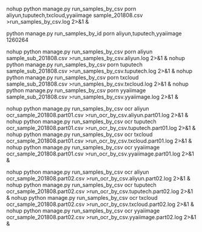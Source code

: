 nohup python manage.py run_samples_by_csv porn aliyun,tuputech,txcloud,yyaiimage sample_201808.csv >run_samples_by_csv.log 2>&1 &

python manage.py run_samples_by_id porn aliyun,tuputech,yyaiimage 1260264




nohup python manage.py run_samples_by_csv porn aliyun sample_sub_201808.csv >run_samples_by_csv.aliyun.log 2>&1 &
nohup python manage.py run_samples_by_csv porn tuputech sample_sub_201808.csv >run_samples_by_csv.tuputech.log 2>&1 &
nohup python manage.py run_samples_by_csv porn txcloud sample_sub_201808.csv >run_samples_by_csv.txcloud.log 2>&1 &
nohup python manage.py run_samples_by_csv porn yyaiimage sample_sub_201808.csv >run_samples_by_csv.yyaiimage.log 2>&1 &





nohup python manage.py run_samples_by_csv ocr aliyun ocr_sample_201808.part01.csv >run_ocr_by_csv.aliyun.part01.log 2>&1 &
nohup python manage.py run_samples_by_csv ocr tuputech ocr_sample_201808.part01.csv >run_ocr_by_csv.tuputech.part01.log 2>&1 &
nohup python manage.py run_samples_by_csv ocr txcloud ocr_sample_201808.part01.csv >run_ocr_by_csv.txcloud.part01.log 2>&1 &
nohup python manage.py run_samples_by_csv ocr yyaiimage ocr_sample_201808.part01.csv >run_ocr_by_csv.yyaiimage.part01.log 2>&1 &

nohup python manage.py run_samples_by_csv ocr aliyun ocr_sample_201808.part02.csv >run_ocr_by_csv.aliyun.part02.log 2>&1 &
nohup python manage.py run_samples_by_csv ocr tuputech ocr_sample_201808.part02.csv >run_ocr_by_csv.tuputech.part02.log 2>&1 &
nohup python manage.py run_samples_by_csv ocr txcloud ocr_sample_201808.part02.csv >run_ocr_by_csv.txcloud.part02.log 2>&1 &
nohup python manage.py run_samples_by_csv ocr yyaiimage ocr_sample_201808.part02.csv >run_ocr_by_csv.yyaiimage.part02.log 2>&1 &

